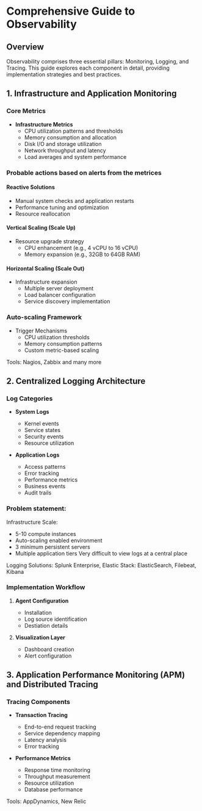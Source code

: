 # Comprehensive Guide to Observability

## Overview
Observability comprises three essential pillars: Monitoring, Logging, and Tracing. This guide explores each component in detail, providing implementation strategies and best practices.

## 1. Infrastructure and Application Monitoring

### Core Metrics
- **Infrastructure Metrics**
  - CPU utilization patterns and thresholds
  - Memory consumption and allocation
  - Disk I/O and storage utilization
  - Network throughput and latency
  - Load averages and system performance

### Probable actions based on alerts from the metrices

#### Reactive Solutions
- Manual system checks and application restarts
- Performance tuning and optimization
- Resource reallocation

#### Vertical Scaling (Scale Up)
- Resource upgrade strategy
  - CPU enhancement (e.g., 4 vCPU to 16 vCPU)
  - Memory expansion (e.g., 32GB to 64GB RAM)

#### Horizontal Scaling (Scale Out)
- Infrastructure expansion
  - Multiple server deployment
  - Load balancer configuration
  - Service discovery implementation

### Auto-scaling Framework
- Trigger Mechanisms
  - CPU utilization thresholds
  - Memory consumption patterns
  - Custom metric-based scaling

Tools: Nagios, Zabbix and many more

## 2. Centralized Logging Architecture

### Log Categories
- **System Logs**
  - Kernel events
  - Service states
  - Security events
  - Resource utilization

- **Application Logs**
  - Access patterns
  - Error tracking
  - Performance metrics
  - Business events
  - Audit trails

### Problem statement:
Infrastructure Scale:
- 5-10 compute instances
- Auto-scaling enabled environment
- 3 minimum persistent servers
- Multiple application tiers
Very difficult to view logs at a central place

Logging Solutions: Splunk Enterprise, Elastic Stack: ElasticSearch, Filebeat, Kibana

### Implementation Workflow
1. **Agent Configuration**
   - Installation
   - Log source identification
   - Destiation details

2. **Visualization Layer**
   - Dashboard creation
   - Alert configuration

## 3. Application Performance Monitoring (APM) and Distributed Tracing

### Tracing Components
- **Transaction Tracing**
  - End-to-end request tracking
  - Service dependency mapping
  - Latency analysis
  - Error tracking

- **Performance Metrics**
  - Response time monitoring
  - Throughput measurement
  - Resource utilization
  - Database performance

Tools: AppDynamics, New Relic